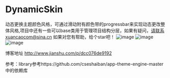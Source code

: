 # DynamicSkin
动态更换主题颜色风格，可通过滑动附有颜色带的progressbar来实现动态更改整体风格,项目中还有一些可以base类用于管理项目结构分层，如果有疑问，请联系xuancaocom@sina.cn  如果对您有帮助，给个star吧！
![image](https://github.com/xuancao/DynamicSkin/blob/master/screenshot/skinchange1.png)
![image](https://github.com/xuancao/DynamicSkin/blob/master/screenshot/skinchange2.png)
![image](https://github.com/xuancao/DynamicSkin/blob/master/screenshot/skinchange3.png)

博客地址 http://www.jianshu.com/p/dcc076de9192

参考：library参考https://github.com/cseshaiban/app-theme-engine-master中的依赖库
